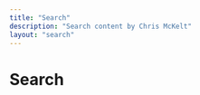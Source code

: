 ```yaml
---
title: "Search"
description: "Search content by Chris McKelt"
layout: "search"
---
```


# Search

<script async src="https://cse.google.com/cse.js?cx=d3c76880e4ff64f5b">
</script>
<div class="gcse-searchbox-only"></div>
